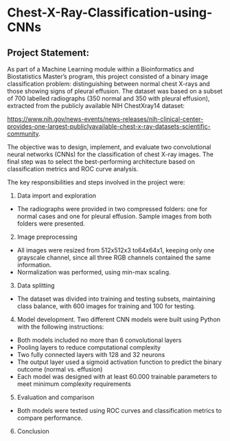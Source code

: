 # **Chest-X-Ray-Classification-using-CNNs**

## Project Statement:

As part of a Machine Learning module within a Bioinformatics and Biostatistics Master’s program, this project consisted of a binary image classification problem: distinguishing between normal chest X-rays and those showing signs of pleural effusion. The dataset was based on a subset of 700 labelled radiographs (350 normal and 350 with pleural effusion), extracted from the publicly available NIH ChestXray14 dataset:

https://www.nih.gov/news-events/news-releases/nih-clinical-center-provides-one-largest-publiclyavailable-chest-x-ray-datasets-scientific-community.

The objective was to design, implement, and evaluate two convolutional neural networks (CNNs) for the classification of chest X-ray images. The final step was to select the best-performing architecture based on classification metrics and ROC curve analysis.

The key responsibilities and steps involved in the project were:
1.	Data import and exploration
- The radiographs were provided in two compressed folders: one for normal cases and one for pleural effusion. Sample images from both folders were presented.
2.	Image preprocessing
-	All images were resized from 512x512x3 to64x64x1, keeping only one grayscale channel, since all three RGB channels contained the same information. 
-	Normalization was performed, using min-max scaling.
3.	Data splitting
-	The dataset was divided into training and testing subsets, maintaining class balance, with 600 images for training and 100 for testing. 
4.	Model development. Two different CNN models were built using Python with the following instructions:
-	Both models included no more than 6 convolutional layers
-	Pooling layers to reduce computational complexity
-	Two fully connected layers with 128 and 32 neurons
- The output layer used a sigmoid activation function to predict the binary outcome (normal vs. effusion)
-	Each model was designed with at least 60.000 trainable parameters to meet minimum complexity requirements
5.	Evaluation and comparison
-	Both models were tested using ROC curves and classification metrics to compare performance. 
6.	Conclusion

